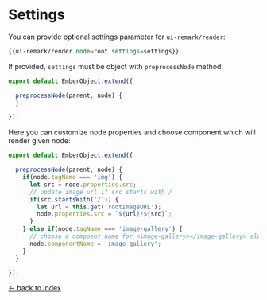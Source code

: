 # Settings

You can provide optional settings parameter for `ui-remark/render`:

``` hbs
{{ui-remark/render node=root settings=settings}}
```

If provided, `settings` must be object with `preprocessNode` method:

``` javascript
export default EmberObject.extend({

  preprocessNode(parent, node) {
  }

});
```

Here you can customize node properties and choose component which will render given node:


``` javascript
export default EmberObject.extend({

  preprocessNode(parent, node) {
    if(node.tagName === 'img') {
      let src = node.properties.src;
      // update image url if src starts with /
      if(src.startsWith('/')) {
        let url = this.get('rootImageURL');
        node.properties.src = `${url}/${src}`;
      }
    } else if(node.tagName === 'image-gallery') {
      // choose a compoent name for <image-gallery></image-gallery> element
      node.componentName = 'image-gallery';
    }
  }

});
```

[&larr; back to index](/index)
